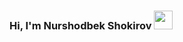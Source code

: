### Hi, I'm Nurshodbek Shokirov <img src="https://media4.giphy.com/media/gM5qFksULw54NMWyry/giphy.gif?cid=ecf05e47orck56jvziyftcvgaq2rldhyaj95nofh16pjqp0i&ep=v1_stickers_search&rid=giphy.gif&ct=s" width="30px">

